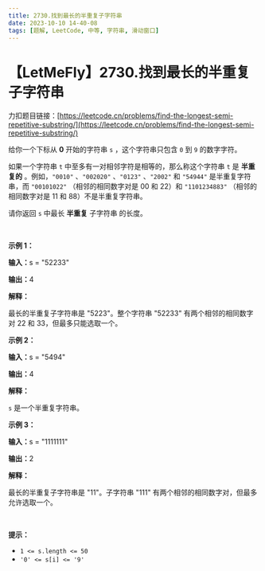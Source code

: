 ```yaml
---
title: 2730.找到最长的半重复子字符串
date: 2023-10-10 14-40-08
tags: [题解, LeetCode, 中等, 字符串, 滑动窗口]
---
```


# 【LetMeFly】2730.找到最长的半重复子字符串

力扣题目链接：[https://leetcode.cn/problems/find-the-longest-semi-repetitive-substring/](https://leetcode.cn/problems/find-the-longest-semi-repetitive-substring/)

<p>给你一个下标从 <strong>0</strong>&nbsp;开始的字符串&nbsp;<code>s</code>&nbsp;，这个字符串只包含&nbsp;<code>0</code>&nbsp;到&nbsp;<code>9</code>&nbsp;的数字字符。</p>

<p>如果一个字符串&nbsp;<code>t</code>&nbsp;中至多有一对相邻字符是相等的，那么称这个字符串 <code>t</code> 是 <strong>半重复的</strong>&nbsp;。例如，<code>"0010"</code>&nbsp;、<code>"002020"</code>&nbsp;、<code>"0123"</code>&nbsp;、<code>"2002"</code>&nbsp;和 <code>"54944"</code>&nbsp;是半重复字符串，而 <code>"00101022"</code>&nbsp;（相邻的相同数字对是 00 和 22）和 <code>"1101234883"</code>&nbsp;（相邻的相同数字对是 11 和 88）不是半重复字符串。</p>

<p>请你返回 <code>s</code>&nbsp;中最长 <strong>半重复</strong>&nbsp;<span data-keyword="substring-nonempty">子字符串</span> 的长度。</p>

<p>&nbsp;</p>

<p><strong class="example">示例 1：</strong></p>

<div class="example-block">
<p><strong>输入：</strong><span class="example-io">s = "52233"</span></p>

<p><strong>输出：</strong><span class="example-io">4</span></p>

<p><strong>解释：</strong></p>

<p>最长的半重复子字符串是 "5223"。整个字符串 "52233" 有两个相邻的相同数字对 22 和 33，但最多只能选取一个。</p>
</div>

<p><strong class="example">示例 2：</strong></p>

<div class="example-block">
<p><strong>输入：</strong><span class="example-io">s = "5494"</span></p>

<p><strong>输出：</strong><span class="example-io">4</span></p>

<p><strong>解释：</strong></p>

<p><code>s</code>&nbsp;是一个半重复字符串。</p>
</div>

<p><strong class="example">示例 3：</strong></p>

<div class="example-block">
<p><strong>输入：</strong><span class="example-io">s = "1111111"</span></p>

<p><strong>输出：</strong><span class="example-io">2</span></p>

<p><strong>解释：</strong></p>

<p>最长的半重复子字符串是 "11"。子字符串 "111" 有两个相邻的相同数字对，但最多允许选取一个。</p>
</div>

<p>&nbsp;</p>

<p><strong>提示：</strong></p>

<ul>
	<li><code>1 &lt;= s.length &lt;= 50</code></li>
	<li><code>'0' &lt;= s[i] &lt;= '9'</code></li>
</ul>


    
